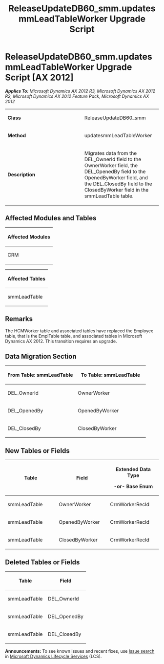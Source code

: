 ﻿---
title: ReleaseUpdateDB60_smm.updatesmmLeadTableWorker Upgrade Script
TOCTitle: ReleaseUpdateDB60_smm.updatesmmLeadTableWorker Upgrade Script
ms:assetid: f9685218-c90c-d7ec-acdd-625660de9f84
ms:mtpsurl: https://msdn.microsoft.com/en-us/library/JJ720067(v=AX.60)
ms:contentKeyID: 49712373
ms.date: 05/18/2015
mtps_version: v=AX.60
---

# ReleaseUpdateDB60\_smm.updatesmmLeadTableWorker Upgrade Script [AX 2012]


_**Applies To:** Microsoft Dynamics AX 2012 R3, Microsoft Dynamics AX 2012 R2, Microsoft Dynamics AX 2012 Feature Pack, Microsoft Dynamics AX 2012_

<table>
<colgroup>
<col style="width: 50%" />
<col style="width: 50%" />
</colgroup>
<tbody>
<tr class="odd">
<td><p><strong>Class</strong></p></td>
<td><p>ReleaseUpdateDB60_smm</p></td>
</tr>
<tr class="even">
<td><p><strong>Method</strong></p></td>
<td><p>updatesmmLeadTableWorker</p></td>
</tr>
<tr class="odd">
<td><p><strong>Description</strong></p></td>
<td><p>Migrates data from the DEL_OwnerId field to the OwnerWorker field, the DEL_OpenedBy field to the OpenedByWorker field, and the DEL_ClosedBy field to the ClosedByWorker field in the smmLeadTable table.</p></td>
</tr>
</tbody>
</table>


## Affected Modules and Tables

<table>
<colgroup>
<col style="width: 100%" />
</colgroup>
<thead>
<tr class="header">
<th><p>Affected Modules</p></th>
</tr>
</thead>
<tbody>
<tr class="odd">
<td><p>CRM</p></td>
</tr>
</tbody>
</table>


<table>
<colgroup>
<col style="width: 100%" />
</colgroup>
<thead>
<tr class="header">
<th><p>Affected Tables</p></th>
</tr>
</thead>
<tbody>
<tr class="odd">
<td><p>smmLeadTable</p></td>
</tr>
</tbody>
</table>


## Remarks

The HCMWorker table and associated tables have replaced the Employee table, that is the EmplTable table, and associated tables in Microsoft Dynamics AX 2012. This transition requires an upgrade.

## Data Migration Section

<table>
<colgroup>
<col style="width: 50%" />
<col style="width: 50%" />
</colgroup>
<thead>
<tr class="header">
<th><p>From Table: smmLeadTable</p></th>
<th><p>To Table: smmLeadTable</p></th>
</tr>
</thead>
<tbody>
<tr class="odd">
<td><p>DEL_OwnerId</p></td>
<td><p>OwnerWorker</p></td>
</tr>
<tr class="even">
<td><p>DEL_OpenedBy</p></td>
<td><p>OpenedByWorker</p></td>
</tr>
<tr class="odd">
<td><p>DEL_ClosedBy</p></td>
<td><p>ClosedByWorker</p></td>
</tr>
</tbody>
</table>


## New Tables or Fields

<table>
<colgroup>
<col style="width: 33%" />
<col style="width: 33%" />
<col style="width: 33%" />
</colgroup>
<thead>
<tr class="header">
<th><p>Table</p></th>
<th><p>Field</p></th>
<th><p>Extended Data Type</p>
<p>-or- Base Enum</p></th>
</tr>
</thead>
<tbody>
<tr class="odd">
<td><p>smmLeadTable</p></td>
<td><p>OwnerWorker</p></td>
<td><p>CrmWorkerRecId</p></td>
</tr>
<tr class="even">
<td><p>smmLeadTable</p></td>
<td><p>OpenedByWorker</p></td>
<td><p>CrmWorkerRecId</p></td>
</tr>
<tr class="odd">
<td><p>smmLeadTable</p></td>
<td><p>ClosedByWorker</p></td>
<td><p>CrmWorkerRecId</p></td>
</tr>
</tbody>
</table>


## Deleted Tables or Fields

<table>
<colgroup>
<col style="width: 50%" />
<col style="width: 50%" />
</colgroup>
<thead>
<tr class="header">
<th><p>Table</p></th>
<th><p>Field</p></th>
</tr>
</thead>
<tbody>
<tr class="odd">
<td><p>smmLeadTable</p></td>
<td><p>DEL_OwnerId</p></td>
</tr>
<tr class="even">
<td><p>smmLeadTable</p></td>
<td><p>DEL_OpenedBy</p></td>
</tr>
<tr class="odd">
<td><p>smmLeadTable</p></td>
<td><p>DEL_ClosedBy</p></td>
</tr>
</tbody>
</table>

  
**Announcements:** To see known issues and recent fixes, use [Issue search](http://go.microsoft.com/fwlink/?linkid=389258) in [Microsoft Dynamics Lifecycle Services](http://go.microsoft.com/fwlink/?linkid=306505) (LCS).


